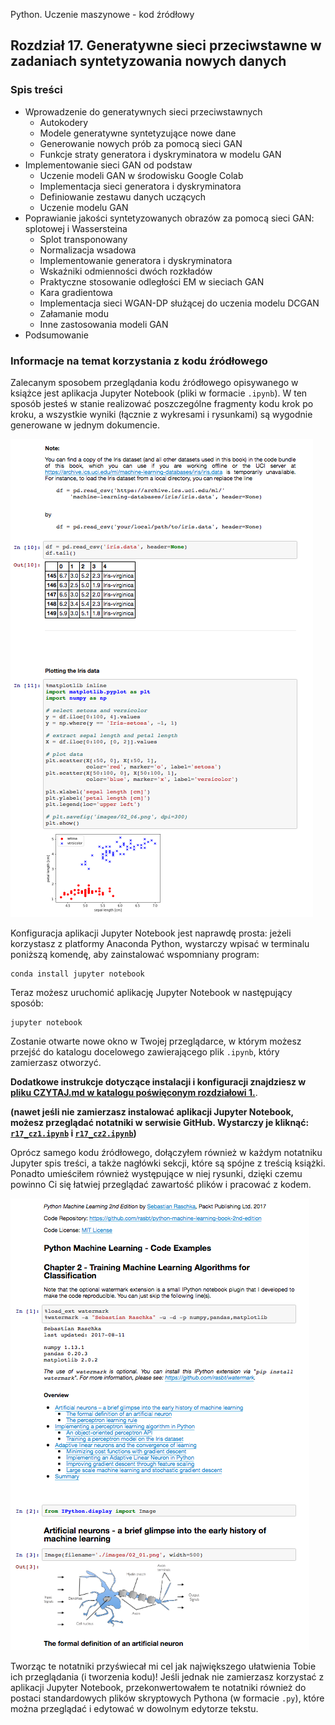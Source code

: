 Python. Uczenie maszynowe - kod źródłowy


##  Rozdział 17. Generatywne sieci przeciwstawne w zadaniach syntetyzowania nowych danych


### Spis treści

- Wprowadzenie do generatywnych sieci przeciwstawnych
  - Autokodery
  - Modele generatywne syntetyzujące nowe dane
  - Generowanie nowych prób za pomocą sieci GAN
  - Funkcje straty generatora i dyskryminatora w modelu GAN
- Implementowanie sieci GAN od podstaw
  - Uczenie modeli GAN w środowisku Google Colab
  - Implementacja sieci generatora i dyskryminatora
  - Definiowanie zestawu danych uczących
  - Uczenie modelu GAN
- Poprawianie jakości syntetyzowanych obrazów za pomocą sieci GAN: splotowej i Wassersteina
  - Splot transponowany
  - Normalizacja wsadowa
  - Implementowanie generatora i dyskryminatora
  - Wskaźniki odmienności dwóch rozkładów
  - Praktyczne stosowanie odległości EM w sieciach GAN
  - Kara gradientowa
  - Implementacja sieci WGAN-DP służącej do uczenia modelu DCGAN
  - Załamanie modu
  - Inne zastosowania modeli GAN
- Podsumowanie

### Informacje na temat korzystania z kodu źródłowego

Zalecanym sposobem przeglądania kodu źródłowego opisywanego w książce jest aplikacja Jupyter Notebook (pliki w formacie `.ipynb`). W ten sposób jesteś w stanie realizować poszczególne fragmenty kodu krok po kroku, a wszystkie wyniki (łącznie z wykresami i rysunkami) są wygodnie generowane w jednym dokumencie.

![](../r02/rysunki/jupyter-przyklad-1.png)



Konfiguracja aplikacji Jupyter Notebook jest naprawdę prosta: jeżeli korzystasz z platformy Anaconda Python, wystarczy wpisać w terminalu poniższą komendę, aby zainstalować wspomniany program:

    conda install jupyter notebook

Teraz możesz uruchomić aplikację Jupyter Notebook w następujący sposób:

    jupyter notebook

Zostanie otwarte nowe okno w Twojej przeglądarce, w którym możesz przejść do katalogu docelowego zawierającego plik `.ipynb`, który zamierzasz otworzyć.

**Dodatkowe instrukcje dotyczące instalacji i konfiguracji znajdziesz w [pliku CZYTAJ.md w katalogu poświęconym rozdziałowi 1.](../r01/CZYTAJ.md)**.

**(nawet jeśli nie zamierzasz instalować aplikacji Jupyter Notebook, możesz przeglądać notatniki w serwisie GitHub. Wystarczy je kliknąć: [`r17_cz1.ipynb`](r17_cz1.ipynb) i [`r17_cz2.ipynb`](r17_cz2.ipynb))**

Oprócz samego kodu źródłowego, dołączyłem również w każdym notatniku Jupyter spis treści, a także nagłówki sekcji, które są spójne z treścią książki. Ponadto umieściłem również występujące w niej rysunki, dzięki czemu powinno Ci się łatwiej przeglądać zawartość plików i pracować z kodem.

![](../r02/rysunki/jupyter-przyklad-2.png)


Tworząc te notatniki przyświecał mi cel jak największego ułatwienia Tobie ich przeglądania (i tworzenia kodu)! Jeśli jednak nie zamierzasz korzystać z aplikacji Jupyter Notebook, przekonwertowałem te notatniki również do postaci standardowych plików skryptowych Pythona (w formacie `.py`), które można przeglądać i edytować w dowolnym edytorze tekstu. 
